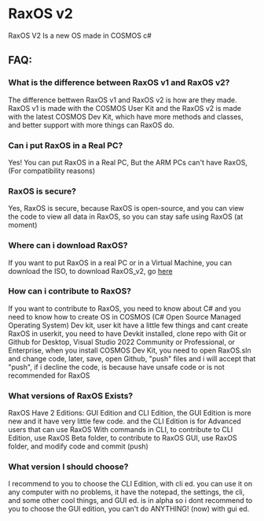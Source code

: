 # RaxOS v2
RaxOS V2 Is a new OS made in COSMOS c#
## FAQ:
### What is the difference between RaxOS v1 and RaxOS v2?
The difference bettwen RaxOS v1 and RaxOS v2 is how are they made. RaxOS v1 is made with the COSMOS User Kit and the RaxOS v2 is made with the latest COSMOS Dev Kit, which have more methods and classes, and better support with more things can RaxOS do.

### Can i put RaxOS in a Real PC?
Yes! You can put RaxOS in a Real PC, But the ARM PCs can't have RaxOS, (For compatibility reasons)

### RaxOS is secure?
Yes, RaxOS is secure, because RaxOS is open-source, and you can view the code to view all data in RaxOS, so you can stay safe using RaxOS (at moment)

### Where can i download RaxOS?
If you want to put RaxOS in a real PC or in a Virtual Machine, you can download the ISO, to download RaxOS_v2, go [here](https://github.com/RayElProOficial/RaxOS_v2/releases)

### How can i contribute to RaxOS?
If you want to contribute to RaxOS, you need to know about C# and you need to know how to create OS in COSMOS (C# Open Source Managed Operating System) Dev kit, user kit have a little few things and cant create RaxOS in userkit, you need to have Devkit installed, clone repo with Git or Github for Desktop, Visual Studio 2022 Community or Professional, or Enterprise, when you install COSMOS Dev Kit, you need to open RaxOS.sln and change code, later, save, open Github, "push" files and i will accept that "push", if i decline the code, is because have unsafe code or is not recommended for RaxOS

### What versions of RaxOS Exists?
RaxOS Have 2 Editions: GUI Edition and CLI Edition, the GUI Edition is more new and it have very little few code. and the CLI Edition is for Advanced users that can use RaxOS With commands in CLI, to contribute to CLI Edition, use RaxOS Beta folder, to contribute to RaxOS GUI, use RaxOS folder, and modify code and commit (push)
### What version I should choose?
I recommend to you to choose the CLI Edition, with cli ed. you can use it on any computer with no problems, it have the notepad, the settings, the cli, and some other cool things, and GUI ed. is in alpha so i dont recommend to you to choose the GUI edition, you can't do ANYTHING! (now) with gui ed.
